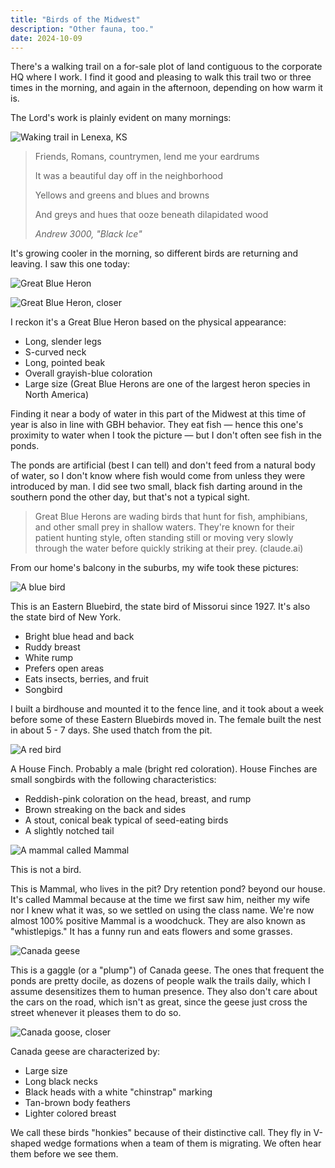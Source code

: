 ```yaml
---
title: "Birds of the Midwest"
description: "Other fauna, too."
date: 2024-10-09
---
```

There's a walking trail on a for-sale plot of land contiguous to the corporate HQ where I work. I find it good and pleasing to walk this trail two or three times in the morning, and again in the afternoon, depending on how warm it is.

The Lord's work is plainly evident on many mornings:

![Waking trail in Lenexa, KS](https://belmead.github.io/blog/images/walking-trail-oct-10-2024.jpg "Walking trail in Lenexa, KS")

> Friends, Romans, countrymen, lend me your eardrums
> 
> It was a beautiful day off in the neighborhood
> 
> Yellows and greens and blues and browns
> 
> And greys and hues that ooze beneath dilapidated wood
> 
> *Andrew 3000, "Black Ice"*

It's growing cooler in the morning, so different birds are returning and leaving. I saw this one today:

![Great Blue Heron](https://belmead.github.io/blog/images/kansas-bird-1.jpg "Great Blue Heron")

![Great Blue Heron, closer](https://belmead.github.io/blog/images/kansas-bird-1-larger.jpg "Great Blue Heron, closer")

I reckon it's a Great Blue Heron based on the physical appearance:

- Long, slender legs 
- S-curved neck
- Long, pointed beak
- Overall grayish-blue coloration
- Large size (Great Blue Herons are one of the largest heron species in North America)

Finding it near a body of water in this part of the Midwest at this time of year is also in line with GBH behavior. They eat fish — hence this one's proximity to water when I took the picture — but I don't often see fish in the ponds.

The ponds are artificial (best I can tell) and don't feed from a natural body of water, so I don't know where fish would come from unless they were introduced by man. I did see two small, black fish darting around in the southern pond the other day, but that's not a typical sight. 

> Great Blue Herons are wading birds that hunt for fish, amphibians, and other small prey in shallow waters. They're known for their patient hunting style, often standing still or moving very slowly through the water before quickly striking at their prey. (claude.ai)

From our home's balcony in the suburbs, my wife took these pictures:

![A blue bird](https://belmead.github.io/blog/images/missouri-blue-bird-1.heic "A blue bird")

This is an Eastern Bluebird, the state bird of Missorui since 1927. It's also the state bird of New York.

- Bright blue head and back
- Ruddy breast
- White rump
- Prefers open areas
- Eats insects, berries, and fruit
- Songbird

I built a birdhouse and mounted it to the fence line, and it took about a week before some of these Eastern Bluebirds moved in. The female built the nest in about 5 - 7 days. She used thatch from the pit.

![A red bird](https://belmead.github.io/blog/images/missouri-red-bird-1.heic "A red bird")

A House Finch. Probably a male (bright red coloration). House Finches are small songbirds with the following characteristics:

- Reddish-pink coloration on the head, breast, and rump
- Brown streaking on the back and sides
- A stout, conical beak typical of seed-eating birds
- A slightly notched tail

![A mammal called Mammal](https://belmead.github.io/blog/images/missouri-mammal.heic "A mammal called Mammal")

This is not a bird.

This is Mammal, who lives in the pit? Dry retention pond? beyond our house. It's called Mammal because at the time we first saw him, neither my wife nor I knew what it was, so we settled on using the class name. We're now almost 100% positive Mammal is a woodchuck. They are also known as "whistlepigs." It has a funny run and eats flowers and some grasses.

![Canada geese](https://belmead.github.io/blog/images/geese-1.jpg "Canada geese")

This is a gaggle (or a "plump") of Canada geese. The ones that frequent the ponds are pretty docile, as dozens of people walk the trails daily, which I assume desensitizes them to human presence. They also don't care about the cars on the road, which isn't as great, since the geese just cross the street whenever it pleases them to do so.

![Canada goose, closer](https://belmead.github.io/blog/images/geese-2.jpg "Canada goose, closer")

Canada geese are characterized by:

- Large size
- Long black necks
- Black heads with a white "chinstrap" marking
- Tan-brown body feathers
- Lighter colored breast

We call these birds "honkies" because of their distinctive call. They fly in V-shaped wedge formations when a team of them is migrating. We often hear them before we see them.
